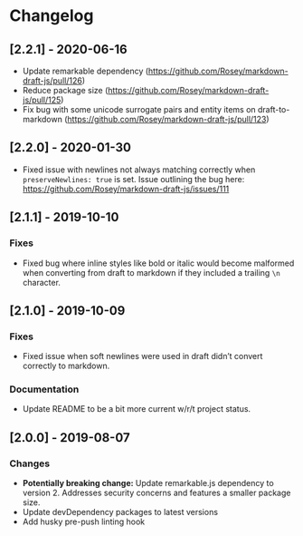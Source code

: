 # Changelog

## [2.2.1] - 2020-06-16

- Update remarkable dependency (https://github.com/Rosey/markdown-draft-js/pull/126)
- Reduce package size (https://github.com/Rosey/markdown-draft-js/pull/125)
- Fix bug with some unicode surrogate pairs and entity items on draft-to-markdown (https://github.com/Rosey/markdown-draft-js/pull/123)

## [2.2.0] - 2020-01-30

- Fixed issue with newlines not always matching correctly when `preserveNewlines: true` is set. Issue outlining the bug here: https://github.com/Rosey/markdown-draft-js/issues/111

## [2.1.1] - 2019-10-10
### Fixes

- Fixed bug where inline styles like bold or italic would become malformed when converting from draft to markdown if they included a trailing `\n` character.

## [2.1.0] - 2019-10-09
### Fixes

- Fixed issue when soft newlines were used in draft didn’t convert correctly to markdown.

### Documentation

- Update README to be a bit more current w/r/t project status.

## [2.0.0] - 2019-08-07
### Changes
- **Potentially breaking change:** Update remarkable.js dependency to version 2. Addresses security concerns and features a smaller package size.
- Update devDependency packages to latest versions
- Add husky pre-push linting hook
